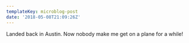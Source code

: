 ```yaml
---
templateKey: microblog-post
date: '2018-05-08T21:09:26Z'
---
```


Landed back in Austin. Now nobody make me get on a plane for a while!


